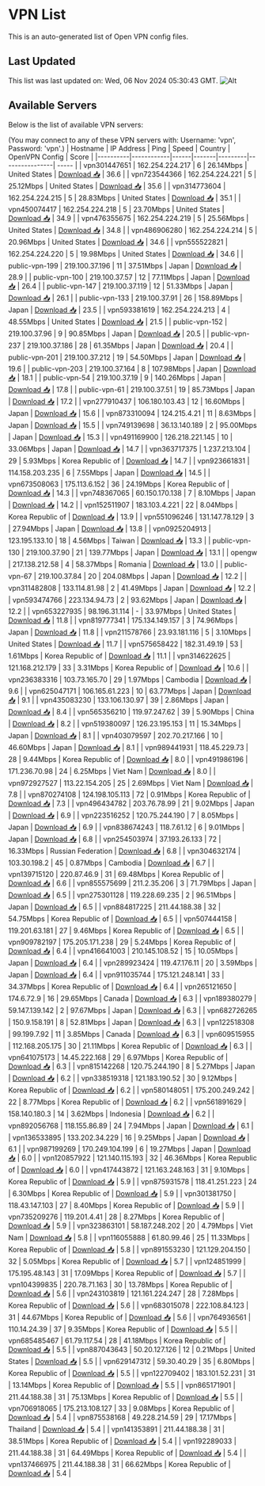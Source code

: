 # VPN List

This is an auto-generated list of Open VPN config files.

## Last Updated

This list was last updated on: Wed, 06 Nov 2024 05:30:43 GMT.
![Alt](https://repobeats.axiom.co/api/embed/186b98318ef1479477931607c1ad7d823f12451f.svg "Repobeats analytics image")

## Available Servers

Below is the list of available VPN servers:

(You may connect to any of these VPN servers with: Username: 'vpn', Password: 'vpn'.)
| Hostname | IP Address | Ping | Speed | Country | OpenVPN Config | Score |
|----------|------------|------|-------|---------|----------------| ----- |
| vpn301447651 | 162.254.224.217 | 6 | 26.14Mbps | United States | [Download 📥](./configs/server_0_US.ovpn) | 36.6 |
| vpn723544366 | 162.254.224.221 | 5 | 25.12Mbps | United States | [Download 📥](./configs/server_1_US.ovpn) | 35.6 |
| vpn314773604 | 162.254.224.215 | 5 | 28.83Mbps | United States | [Download 📥](./configs/server_2_US.ovpn) | 35.1 |
| vpn450074417 | 162.254.224.218 | 5 | 23.70Mbps | United States | [Download 📥](./configs/server_3_US.ovpn) | 34.9 |
| vpn476355675 | 162.254.224.219 | 5 | 25.56Mbps | United States | [Download 📥](./configs/server_4_US.ovpn) | 34.8 |
| vpn486906280 | 162.254.224.214 | 5 | 20.96Mbps | United States | [Download 📥](./configs/server_5_US.ovpn) | 34.6 |
| vpn555522821 | 162.254.224.220 | 5 | 19.98Mbps | United States | [Download 📥](./configs/server_6_US.ovpn) | 34.6 |
| public-vpn-199 | 219.100.37.196 | 11 | 37.51Mbps | Japan | [Download 📥](./configs/server_7_JP.ovpn) | 28.9 |
| public-vpn-100 | 219.100.37.57 | 12 | 77.11Mbps | Japan | [Download 📥](./configs/server_8_JP.ovpn) | 26.4 |
| public-vpn-147 | 219.100.37.119 | 12 | 51.33Mbps | Japan | [Download 📥](./configs/server_9_JP.ovpn) | 26.1 |
| public-vpn-133 | 219.100.37.91 | 26 | 158.89Mbps | Japan | [Download 📥](./configs/server_10_JP.ovpn) | 23.5 |
| vpn593381619 | 162.254.224.213 | 4 | 48.55Mbps | United States | [Download 📥](./configs/server_11_US.ovpn) | 21.5 |
| public-vpn-152 | 219.100.37.96 | 9 | 90.85Mbps | Japan | [Download 📥](./configs/server_12_JP.ovpn) | 20.5 |
| public-vpn-237 | 219.100.37.186 | 28 | 61.35Mbps | Japan | [Download 📥](./configs/server_13_JP.ovpn) | 20.4 |
| public-vpn-201 | 219.100.37.212 | 19 | 54.50Mbps | Japan | [Download 📥](./configs/server_14_JP.ovpn) | 19.6 |
| public-vpn-203 | 219.100.37.164 | 8 | 107.98Mbps | Japan | [Download 📥](./configs/server_15_JP.ovpn) | 18.1 |
| public-vpn-54 | 219.100.37.19 | 9 | 140.26Mbps | Japan | [Download 📥](./configs/server_16_JP.ovpn) | 17.8 |
| public-vpn-61 | 219.100.37.51 | 19 | 85.73Mbps | Japan | [Download 📥](./configs/server_17_JP.ovpn) | 17.2 |
| vpn277910437 | 106.180.103.43 | 12 | 16.60Mbps | Japan | [Download 📥](./configs/server_18_JP.ovpn) | 15.6 |
| vpn873310094 | 124.215.4.21 | 11 | 8.63Mbps | Japan | [Download 📥](./configs/server_19_JP.ovpn) | 15.5 |
| vpn749139698 | 36.13.140.189 | 2 | 95.00Mbps | Japan | [Download 📥](./configs/server_20_JP.ovpn) | 15.3 |
| vpn491169900 | 126.218.221.145 | 10 | 33.06Mbps | Japan | [Download 📥](./configs/server_21_JP.ovpn) | 14.7 |
| vpn363717375 | 1.237.213.104 | 29 | 5.93Mbps | Korea Republic of | [Download 📥](./configs/server_22_KR.ovpn) | 14.7 |
| vpn923661831 | 114.158.203.235 | 6 | 7.55Mbps | Japan | [Download 📥](./configs/server_23_JP.ovpn) | 14.5 |
| vpn673508063 | 175.113.6.152 | 36 | 24.19Mbps | Korea Republic of | [Download 📥](./configs/server_24_KR.ovpn) | 14.3 |
| vpn748367065 | 60.150.170.138 | 7 | 8.10Mbps | Japan | [Download 📥](./configs/server_25_JP.ovpn) | 14.2 |
| vpn152511907 | 183.103.4.221 | 22 | 8.04Mbps | Korea Republic of | [Download 📥](./configs/server_26_KR.ovpn) | 13.9 |
| vpn551096246 | 131.147.78.129 | 3 | 27.94Mbps | Japan | [Download 📥](./configs/server_27_JP.ovpn) | 13.8 |
| vpn0925204913 | 123.195.133.10 | 18 | 4.56Mbps | Taiwan | [Download 📥](./configs/server_28_TW.ovpn) | 13.3 |
| public-vpn-130 | 219.100.37.90 | 21 | 139.77Mbps | Japan | [Download 📥](./configs/server_29_JP.ovpn) | 13.1 |
| opengw | 217.138.212.58 | 4 | 58.37Mbps | Romania | [Download 📥](./configs/server_30_RO.ovpn) | 13.0 |
| public-vpn-67 | 219.100.37.84 | 20 | 204.08Mbps | Japan | [Download 📥](./configs/server_31_JP.ovpn) | 12.2 |
| vpn311482808 | 133.114.81.98 | 2 | 41.49Mbps | Japan | [Download 📥](./configs/server_32_JP.ovpn) | 12.2 |
| vpn593474766 | 223.134.94.73 | 2 | 93.62Mbps | Japan | [Download 📥](./configs/server_33_JP.ovpn) | 12.2 |
| vpn653227935 | 98.196.31.114 | - | 33.97Mbps | United States | [Download 📥](./configs/server_34_US.ovpn) | 11.8 |
| vpn819777341 | 175.134.149.157 | 3 | 74.96Mbps | Japan | [Download 📥](./configs/server_35_JP.ovpn) | 11.8 |
| vpn211578766 | 23.93.181.116 | 5 | 3.10Mbps | United States | [Download 📥](./configs/server_36_US.ovpn) | 11.7 |
| vpn575658422 | 182.31.49.19 | 53 | 1.61Mbps | Korea Republic of | [Download 📥](./configs/server_37_KR.ovpn) | 11.1 |
| vpn314622625 | 121.168.212.179 | 33 | 3.31Mbps | Korea Republic of | [Download 📥](./configs/server_38_KR.ovpn) | 10.6 |
| vpn236383316 | 103.73.165.70 | 29 | 1.97Mbps | Cambodia | [Download 📥](./configs/server_39_KH.ovpn) | 9.6 |
| vpn625047171 | 106.165.61.223 | 10 | 63.77Mbps | Japan | [Download 📥](./configs/server_40_JP.ovpn) | 9.1 |
| vpn435083230 | 133.106.130.97 | 39 | 2.86Mbps | Japan | [Download 📥](./configs/server_41_JP.ovpn) | 8.4 |
| vpn565356210 | 119.97.247.62 | 39 | 5.90Mbps | China | [Download 📥](./configs/server_42_CN.ovpn) | 8.2 |
| vpn519380097 | 126.23.195.153 | 11 | 15.34Mbps | Japan | [Download 📥](./configs/server_43_JP.ovpn) | 8.1 |
| vpn403079597 | 202.70.217.166 | 10 | 46.60Mbps | Japan | [Download 📥](./configs/server_44_JP.ovpn) | 8.1 |
| vpn989441931 | 118.45.229.73 | 28 | 9.44Mbps | Korea Republic of | [Download 📥](./configs/server_45_KR.ovpn) | 8.0 |
| vpn491986196 | 171.236.70.98 | 24 | 6.25Mbps | Viet Nam | [Download 📥](./configs/server_46_VN.ovpn) | 8.0 |
| vpn972927527 | 113.22.154.205 | 25 | 2.69Mbps | Viet Nam | [Download 📥](./configs/server_47_VN.ovpn) | 7.8 |
| vpn870274108 | 124.198.105.113 | 72 | 0.91Mbps | Korea Republic of | [Download 📥](./configs/server_48_KR.ovpn) | 7.3 |
| vpn496434782 | 203.76.78.99 | 21 | 9.02Mbps | Japan | [Download 📥](./configs/server_49_JP.ovpn) | 6.9 |
| vpn223516252 | 120.75.244.190 | 7 | 8.05Mbps | Japan | [Download 📥](./configs/server_50_JP.ovpn) | 6.9 |
| vpn838674243 | 118.7.61.12 | 6 | 9.01Mbps | Japan | [Download 📥](./configs/server_51_JP.ovpn) | 6.8 |
| vpn254503974 | 37.193.26.133 | 72 | 16.33Mbps | Russian Federation | [Download 📥](./configs/server_52_RU.ovpn) | 6.8 |
| vpn304632174 | 103.30.198.2 | 45 | 0.87Mbps | Cambodia | [Download 📥](./configs/server_53_KH.ovpn) | 6.7 |
| vpn139715120 | 220.87.46.9 | 31 | 69.48Mbps | Korea Republic of | [Download 📥](./configs/server_54_KR.ovpn) | 6.6 |
| vpn855575699 | 211.2.35.206 | 3 | 71.79Mbps | Japan | [Download 📥](./configs/server_55_JP.ovpn) | 6.5 |
| vpn275301128 | 119.228.69.235 | 2 | 96.51Mbps | Japan | [Download 📥](./configs/server_56_JP.ovpn) | 6.5 |
| vpn884817225 | 211.44.188.38 | 32 | 54.75Mbps | Korea Republic of | [Download 📥](./configs/server_57_KR.ovpn) | 6.5 |
| vpn507444158 | 119.201.63.181 | 27 | 9.46Mbps | Korea Republic of | [Download 📥](./configs/server_58_KR.ovpn) | 6.5 |
| vpn909782197 | 175.205.171.238 | 29 | 5.24Mbps | Korea Republic of | [Download 📥](./configs/server_59_KR.ovpn) | 6.4 |
| vpn416641003 | 210.145.108.52 | 15 | 10.05Mbps | Japan | [Download 📥](./configs/server_60_JP.ovpn) | 6.4 |
| vpn289923424 | 119.47.176.11 | 20 | 3.59Mbps | Japan | [Download 📥](./configs/server_61_JP.ovpn) | 6.4 |
| vpn911035744 | 175.121.248.141 | 33 | 34.37Mbps | Korea Republic of | [Download 📥](./configs/server_62_KR.ovpn) | 6.4 |
| vpn265121650 | 174.6.72.9 | 16 | 29.65Mbps | Canada | [Download 📥](./configs/server_63_CA.ovpn) | 6.3 |
| vpn189380279 | 59.147.139.142 | 2 | 97.67Mbps | Japan | [Download 📥](./configs/server_64_JP.ovpn) | 6.3 |
| vpn682726265 | 150.9.158.191 | 8 | 52.81Mbps | Japan | [Download 📥](./configs/server_65_JP.ovpn) | 6.3 |
| vpn122518308 | 99.199.7.92 | 11 | 3.85Mbps | Canada | [Download 📥](./configs/server_66_CA.ovpn) | 6.3 |
| vpn609515955 | 112.168.205.175 | 30 | 21.11Mbps | Korea Republic of | [Download 📥](./configs/server_67_KR.ovpn) | 6.3 |
| vpn641075173 | 14.45.222.168 | 29 | 6.97Mbps | Korea Republic of | [Download 📥](./configs/server_68_KR.ovpn) | 6.3 |
| vpn815142268 | 120.75.244.190 | 8 | 5.27Mbps | Japan | [Download 📥](./configs/server_69_JP.ovpn) | 6.2 |
| vpn338519318 | 121.183.190.52 | 30 | 9.12Mbps | Korea Republic of | [Download 📥](./configs/server_70_KR.ovpn) | 6.2 |
| vpn580148051 | 175.200.249.242 | 22 | 8.77Mbps | Korea Republic of | [Download 📥](./configs/server_71_KR.ovpn) | 6.2 |
| vpn561891629 | 158.140.180.3 | 14 | 3.62Mbps | Indonesia | [Download 📥](./configs/server_72_ID.ovpn) | 6.2 |
| vpn892056768 | 118.155.86.89 | 24 | 7.94Mbps | Japan | [Download 📥](./configs/server_73_JP.ovpn) | 6.1 |
| vpn136533895 | 133.202.34.229 | 16 | 9.25Mbps | Japan | [Download 📥](./configs/server_74_JP.ovpn) | 6.1 |
| vpn987199269 | 170.249.104.199 | 6 | 19.27Mbps | Japan | [Download 📥](./configs/server_75_JP.ovpn) | 6.0 |
| vpn120857922 | 121.140.115.193 | 32 | 46.36Mbps | Korea Republic of | [Download 📥](./configs/server_76_KR.ovpn) | 6.0 |
| vpn417443872 | 121.163.248.163 | 31 | 9.10Mbps | Korea Republic of | [Download 📥](./configs/server_77_KR.ovpn) | 5.9 |
| vpn875931578 | 118.41.251.223 | 24 | 6.30Mbps | Korea Republic of | [Download 📥](./configs/server_78_KR.ovpn) | 5.9 |
| vpn301381750 | 118.43.147.103 | 27 | 8.40Mbps | Korea Republic of | [Download 📥](./configs/server_79_KR.ovpn) | 5.9 |
| vpn735209276 | 119.201.4.41 | 28 | 8.27Mbps | Korea Republic of | [Download 📥](./configs/server_80_KR.ovpn) | 5.9 |
| vpn323863101 | 58.187.248.202 | 20 | 4.79Mbps | Viet Nam | [Download 📥](./configs/server_81_VN.ovpn) | 5.8 |
| vpn116055888 | 61.80.99.46 | 25 | 11.33Mbps | Korea Republic of | [Download 📥](./configs/server_82_KR.ovpn) | 5.8 |
| vpn891553230 | 121.129.204.150 | 32 | 5.05Mbps | Korea Republic of | [Download 📥](./configs/server_83_KR.ovpn) | 5.7 |
| vpn124851999 | 175.195.48.143 | 31 | 17.09Mbps | Korea Republic of | [Download 📥](./configs/server_84_KR.ovpn) | 5.7 |
| vpn104399835 | 220.78.71.163 | 30 | 13.78Mbps | Korea Republic of | [Download 📥](./configs/server_85_KR.ovpn) | 5.6 |
| vpn243103819 | 121.161.224.247 | 28 | 7.28Mbps | Korea Republic of | [Download 📥](./configs/server_86_KR.ovpn) | 5.6 |
| vpn683015078 | 222.108.84.123 | 31 | 44.67Mbps | Korea Republic of | [Download 📥](./configs/server_87_KR.ovpn) | 5.6 |
| vpn764936561 | 110.14.24.39 | 37 | 9.35Mbps | Korea Republic of | [Download 📥](./configs/server_88_KR.ovpn) | 5.5 |
| vpn685485467 | 61.79.117.54 | 28 | 41.18Mbps | Korea Republic of | [Download 📥](./configs/server_89_KR.ovpn) | 5.5 |
| vpn887043643 | 50.20.127.126 | 12 | 0.21Mbps | United States | [Download 📥](./configs/server_90_US.ovpn) | 5.5 |
| vpn629147312 | 59.30.40.29 | 35 | 6.80Mbps | Korea Republic of | [Download 📥](./configs/server_91_KR.ovpn) | 5.5 |
| vpn122709402 | 183.101.52.231 | 31 | 13.14Mbps | Korea Republic of | [Download 📥](./configs/server_92_KR.ovpn) | 5.5 |
| vpn865171901 | 211.44.188.38 | 31 | 75.13Mbps | Korea Republic of | [Download 📥](./configs/server_93_KR.ovpn) | 5.5 |
| vpn706918065 | 175.213.108.127 | 33 | 9.08Mbps | Korea Republic of | [Download 📥](./configs/server_94_KR.ovpn) | 5.4 |
| vpn875538168 | 49.228.214.59 | 29 | 17.17Mbps | Thailand | [Download 📥](./configs/server_95_TH.ovpn) | 5.4 |
| vpn141353891 | 211.44.188.38 | 31 | 38.51Mbps | Korea Republic of | [Download 📥](./configs/server_96_KR.ovpn) | 5.4 |
| vpn192289033 | 211.44.188.38 | 31 | 64.49Mbps | Korea Republic of | [Download 📥](./configs/server_97_KR.ovpn) | 5.4 |
| vpn137466975 | 211.44.188.38 | 31 | 66.62Mbps | Korea Republic of | [Download 📥](./configs/server_98_KR.ovpn) | 5.4 |
